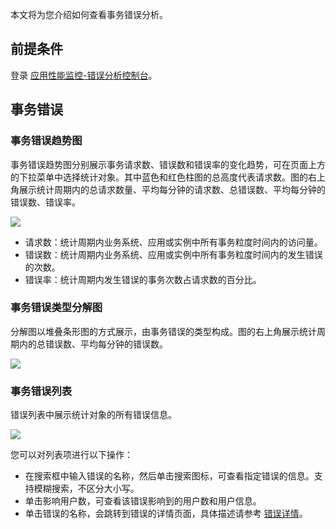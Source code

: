本文将为您介绍如何查看事务错误分析。

## 前提条件

登录 [应用性能监控-错误分析控制台](https://console.cloud.tencent.com/monitor/tapm/erroranalysis)。

## 事务错误

### 事务错误趋势图

事务错误趋势图分别展示事务请求数、错误数和错误率的变化趋势，可在页面上方的下拉菜单中选择统计对象。其中蓝色和红色柱图的总高度代表请求数。图的右上角展示统计周期内的总请求数量、平均每分钟的请求数、总错误数、平均每分钟的错误数、错误率。

![](https://main.qcloudimg.com/raw/7ed431a13068195e275c0116fc30ed3a.png)

-   请求数：统计周期内业务系统、应用或实例中所有事务粒度时间内的访问量。
-   错误数：统计周期内业务系统、应用或实例中所有事务粒度时间内的发生错误的次数。
-   错误率：统计周期内发生错误的事务次数占请求数的百分比。



### 事务错误类型分解图

分解图以堆叠条形图的方式展示，由事务错误的类型构成。图的右上角展示统计周期内的总错误数、平均每分钟的错误数。

![](https://main.qcloudimg.com/raw/c42b1ad648a8b1c83374c4bb0eaf6431.png)

### 事务错误列表

错误列表中展示统计对象的所有错误信息。

![](https://main.qcloudimg.com/raw/7dd8ae7c208ad258ce2176608fcf5e7d.png)

您可以对列表项进行以下操作：

- 在搜索框中输入错误的名称，然后单击搜索图标，可查看指定错误的信息。支持模糊搜索，不区分大小写。
- 单击影响用户数，可查看该错误影响到的用户数和用户信息。
- 单击错误的名称，会跳转到错误的详情页面，具体描述请参考 [错误详情]()。






